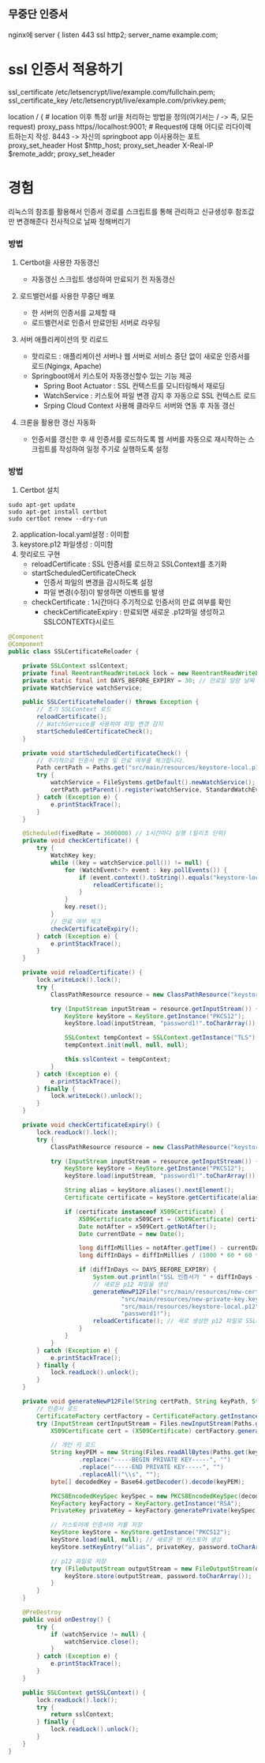 ## 무중단 인증서

nginx에
server {
listen 443 ssl http2;
server_name example.com;

# ssl 인증서 적용하기
ssl_certificate /etc/letsencrypt/live/example.com/fullchain.pem;
ssl_certificate_key /etc/letsencrypt/live/example.com/privkey.pem;

location / { # location 이후 특정 url을 처리하는 방법을 정의(여기서는 / -> 즉, 모든 request)
proxy_pass https//localhost:9001; # Request에 대해 어디로 리다이렉트하는지 작성. 8443 -> 자신의 springboot app 이사용하는 포트
proxy_set_header Host $http_host;
proxy_set_header X-Real-IP $remote_addr;
proxy_set_header

# 경험
리눅스의 참조를 활용해서 인증서 경로를 스크립트를 통해 관리하고 신규생성후 참조값만 변경해준다
전사적으로 날짜 정해버리기


### 방법
1. Certbot을 사용한 자동갱신
   - 자동갱신 스크립트 생성하여 만료되기 전 자동갱신
  

2. 로드밸런서를 사용한 무중단 배포
   - 한 서버의 인증서를 교체할 때 
   - 로드밸런서로 인증서 만료안된 서버로 라우팅
  

3. 서버 애플리케이션의 핫 리로드
   - 핫리로드 : 애플리케이션 서버나 웹 서버로 서비스 중단 없이 새로운 인증서를 로드(Ngingx, Apache)
   - Springboot에서 키스토어 자동갱신할수 있는 기능 제공
     - Spring Boot Actuator : SSL 컨텍스트를 모니터링해서 재로딩
     - WatchService : 키스토어 파일 변경 감지 후 자동으로 SSL 컨텍스트 로드
     - Srping Cloud Context 사용해 클라우드 서버와 연동 후 자동 갱신
  

4. 크론을 활용한 갱신 자동화
    - 인증서를 갱신한 후 새 인증서를 로드하도록 웹 서버를 자동으로 재시작하는 스크립트를 작성하여 일정 주기로 실행하도록 설정

### 방법
1. Certbot 설치
```shell
sudo apt-get update
sudo apt-get install certbot
sudo certbot renew --dry-run
```

2. application-local.yaml설정 : 이미함
3. keystore.p12 파일생성 : 이미함
4. 핫리로드 구현
    - reloadCertificate : SSL 인증서를 로드하고 SSLContext를 초기화
    - startScheduledCertificateCheck 
      - 인증서 파일의 변경을 감시하도록 설정
      - 파일 변경(수정)이 발생하면 이벤트를 발생
    - checkCertificate : 1시간마다 주기적으로 인증서의 만료 여부를 확인
      - checkCertificateExpiry : 만료되면 새로운 .p12파일 생성하고 SSLCONTEXT다시로드
```java
@Component
@Component
public class SSLCertificateReloader {

    private SSLContext sslContext;
    private final ReentrantReadWriteLock lock = new ReentrantReadWriteLock();
    private static final int DAYS_BEFORE_EXPIRY = 30; // 만료일 알람 날짜
    private WatchService watchService;

    public SSLCertificateReloader() throws Exception {
        // 초기 SSLContext 로드
        reloadCertificate();
        // WatchService를 사용하여 파일 변경 감지
        startScheduledCertificateCheck();
    }

    private void startScheduledCertificateCheck() {
        // 주기적으로 인증서 변경 및 만료 여부를 체크합니다.
        Path certPath = Paths.get("src/main/resources/keystore-local.p12");
        try {
            watchService = FileSystems.getDefault().newWatchService();
            certPath.getParent().register(watchService, StandardWatchEventKinds.ENTRY_MODIFY);
        } catch (Exception e) {
            e.printStackTrace();
        }
    }

    @Scheduled(fixedRate = 3600000) // 1시간마다 실행 (밀리초 단위)
    private void checkCertificate() {
        try {
            WatchKey key;
            while ((key = watchService.poll()) != null) {
                for (WatchEvent<?> event : key.pollEvents()) {
                    if (event.context().toString().equals("keystore-local.p12")) {
                        reloadCertificate();
                    }
                }
                key.reset();
            }
            // 만료 여부 체크
            checkCertificateExpiry();
        } catch (Exception e) {
            e.printStackTrace();
        }
    }

    private void reloadCertificate() {
        lock.writeLock().lock();
        try {
            ClassPathResource resource = new ClassPathResource("keystore-local.p12");

            try (InputStream inputStream = resource.getInputStream()) {
                KeyStore keyStore = KeyStore.getInstance("PKCS12");
                keyStore.load(inputStream, "password1!".toCharArray());

                SSLContext tempContext = SSLContext.getInstance("TLS");
                tempContext.init(null, null, null);

                this.sslContext = tempContext;
            }
        } catch (Exception e) {
            e.printStackTrace();
        } finally {
            lock.writeLock().unlock();
        }
    }

    private void checkCertificateExpiry() {
        lock.readLock().lock();
        try {
            ClassPathResource resource = new ClassPathResource("keystore-local.p12");

            try (InputStream inputStream = resource.getInputStream()) {
                KeyStore keyStore = KeyStore.getInstance("PKCS12");
                keyStore.load(inputStream, "password1!".toCharArray());

                String alias = keyStore.aliases().nextElement();
                Certificate certificate = keyStore.getCertificate(alias);

                if (certificate instanceof X509Certificate) {
                    X509Certificate x509Cert = (X509Certificate) certificate;
                    Date notAfter = x509Cert.getNotAfter();
                    Date currentDate = new Date();

                    long diffInMillies = notAfter.getTime() - currentDate.getTime();
                    long diffInDays = diffInMillies / (1000 * 60 * 60 * 24);

                    if (diffInDays <= DAYS_BEFORE_EXPIRY) {
                        System.out.println("SSL 인증서가 " + diffInDays + "일 후 만료됩니다. 새로운 .p12 파일을 생성합니다.");
                        // 새로운 p12 파일을 생성
                        generateNewP12File("src/main/resources/new-certificate.crt",
                                "src/main/resources/new-private-key.key",
                                "src/main/resources/keystore-local.p12",
                                "password1!");
                        reloadCertificate(); // 새로 생성한 p12 파일로 SSLContext를 다시 로드
                    }
                }
            }
        } catch (Exception e) {
            e.printStackTrace();
        } finally {
            lock.readLock().unlock();
        }
    }

    private void generateNewP12File(String certPath, String keyPath, String outputP12Path, String password) throws Exception {
        // 인증서 로드
        CertificateFactory certFactory = CertificateFactory.getInstance("X.509");
        try (InputStream certInputStream = Files.newInputStream(Paths.get(certPath))) {
            X509Certificate cert = (X509Certificate) certFactory.generateCertificate(certInputStream);

            // 개인 키 로드
            String keyPEM = new String(Files.readAllBytes(Paths.get(keyPath)))
                    .replace("-----BEGIN PRIVATE KEY-----", "")
                    .replace("-----END PRIVATE KEY-----", "")
                    .replaceAll("\\s", "");
            byte[] decodedKey = Base64.getDecoder().decode(keyPEM);

            PKCS8EncodedKeySpec keySpec = new PKCS8EncodedKeySpec(decodedKey);
            KeyFactory keyFactory = KeyFactory.getInstance("RSA");
            PrivateKey privateKey = keyFactory.generatePrivate(keySpec);

            // 키스토어에 인증서와 키를 저장
            KeyStore keyStore = KeyStore.getInstance("PKCS12");
            keyStore.load(null, null); // 새로운 빈 키스토어 생성
            keyStore.setKeyEntry("alias", privateKey, password.toCharArray(), new Certificate[]{cert});

            // p12 파일로 저장
            try (FileOutputStream outputStream = new FileOutputStream(outputP12Path)) {
                keyStore.store(outputStream, password.toCharArray());
            }
        }
    }

    @PreDestroy
    public void onDestroy() {
        try {
            if (watchService != null) {
                watchService.close();
            }
        } catch (Exception e) {
            e.printStackTrace();
        }
    }

    public SSLContext getSSLContext() {
        lock.readLock().lock();
        try {
            return sslContext;
        } finally {
            lock.readLock().unlock();
        }
    }
}
```


